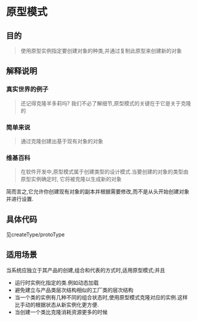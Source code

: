# 原型模式

## 目的

> 使用原型实例指定要创建对象的种类,并通过复制此原型来创建新的对象

## 解释说明

### 真实世界的例子

> 还记得克隆羊多莉吗? 我们不必了解细节,原型模式的关键在于它是关于克隆的

### 简单来说

> 通过克隆创建出基于现有对象的对象

### 维基百科

> 在软件开发中,原型模式属于创建类型的设计模式.当要创建的对象的类型由原型实例确定时,
它将被克隆以生成新的对象

简而言之,它允许你创建现有对象的副本并根据需要修改,而不是从头开始创建对象并进行设置.

## 具体代码

见createType/protoType

## 适用场景

当系统应独立于其产品的创建,组合和代表的方式时,适用原型模式;并且

* 运行时实例化指定的类.例如动态加载
* 避免建立与产品类层次结构相似的工厂类的层次结构
* 当一个类的实例有几种不同的组合状态时,使用原型模式克隆对应的实例.这样比手动的根据状态从新实例化更方便.
* 当创建一个类比克隆消耗资源更多的时候